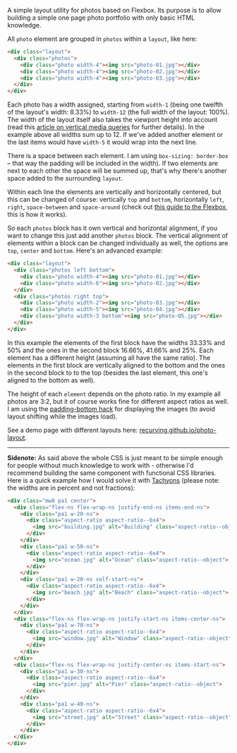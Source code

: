 A simple layout utility for photos based on Flexbox. Its purpose is to allow building a simple one page photo portfolio with only basic HTML knowledge.

All `photo` element are grouped in `photos` within a `layout`, like here:

```html
<div class="layout">
  <div class="photos">
    <div class="photo width-4"><img src="photo-01.jpg"></div>
    <div class="photo width-4"><img src="photo-02.jpg"></div>
    <div class="photo width-4"><img src="photo-03.jpg"></div>
  </div>
</div>
```

Each photo has a width assigned, starting from `width-1` (being one twelfth of the layout's width: 8.33%) to `width-12` (the full width of the layout: 100%). The width of the layout itself also takes the viewport height into account (read this [article on vertical media queries](https://markus.is/designing/fluid-images/) for further details). In the example above all widths sum up to 12. If we've added another element or the last items would have `width-5` it would wrap into the next line.

There is a space between each element. I am using `box-sizing: border-box` – that way the padding will be included in the width). If two elements are next to each other the space will be summed up, that's why there's another space added to the surrounding `layout`.

Within each line the elements are vertically and horizontally centered, but this can be changed of course: vertically `top` and `bottom`, horizontally `left`, `right`, `space-between` and `space-around` (check out [this guide to the Flexbox](https://css-tricks.com/snippets/css/a-guide-to-flexbox/), this is how it works).

So each `photos` block has it own vertical and horizontal alignment, if you want to change this just add another `photos` block. The vertical alignment of elements within a block can be changed individually as well, the options are `top`, `center` and `bottom`. Here's an advanced example:

```html
<div class="layout">
  <div class="photos left bottom">
    <div class="photo width-4"><img src="photo-01.jpg"></div>
    <div class="photo width-6"><img src="photo-02.jpg"></div>
  </div>
  <div class="photos right top">
    <div class="photo width-2"><img src="photo-03.jpg"></div>
    <div class="photo width-5"><img src="photo-04.jpg"></div>
    <div class="photo width-3 bottom"><img src="photo-05.jpg"></div>
  </div>
</div>
```

In this example the elements of the first block have the widths 33.33% and 50% and the ones in the second block 16.66%, 41.66% and 25%. Each element has a different height (assuming all have the same ratio). The elements in the first block are vertically aligned to the bottom and the ones in the second block to to the top (besides the last element, this one's aligned to the bottom as well).

The height of each `element` depends on the photo ratio. In my example all photos are 3:2, but it of course works fine for different aspect ratios as well. I am using the [padding-bottom hack](https://www.smashingmagazine.com/2013/09/responsive-images-performance-problem-case-study/) for displaying the images (to avoid layout shifting while the images load).

See a demo page with different layouts here: [recurving.github.io/photo-layout](https://recurving.github.io/photo-layout/).

---

**Sidenote:** As said above the whole CSS is just meant to be simple enough for people without much knowledge to work with - otherwise I'd recommend building the same component with functional CSS libraries. Here is a quick example how I would solve it with [Tachyons](http://tachyons.io) (please note: the widths are in percent and not fractions):

```html
<div class="mw8 pa1 center">
  <div class="flex-ns flex-wrap-ns justify-end-ns items-end-ns">
    <div class="pa1 w-20-ns">
      <div class="aspect-ratio aspect-ratio--6x4">
        <img src="building.jpg" alt="Building" class="aspect-ratio--object">
      </div>
    </div>
    <div class="pa1 w-50-ns">
      <div class="aspect-ratio aspect-ratio--6x4">
        <img src="ocean.jpg" alt="Ocean" class="aspect-ratio--object">
      </div>
    </div>
    <div class="pa1 w-20-ns self-start-ns">
      <div class="aspect-ratio aspect-ratio--6x4">
        <img src="beach.jpg" alt="Beach" class="aspect-ratio--object">
      </div>
    </div>
  </div>
  <div class="flex-ns flex-wrap-ns justify-start-ns items-center-ns">
    <div class="pa1 w-70-ns">
      <div class="aspect-ratio aspect-ratio--6x4">
        <img src="window.jpg" alt="Window" class="aspect-ratio--object">
      </div>
    </div>
  </div>
  <div class="flex-ns flex-wrap-ns justify-center-ns items-start-ns">
    <div class="pa1 w-30-ns">
      <div class="aspect-ratio aspect-ratio--6x4">
        <img src="pier.jpg" alt="Pier" class="aspect-ratio--object">
      </div>
    </div>
    <div class="pa1 w-40-ns">
      <div class="aspect-ratio aspect-ratio--6x4">
        <img src="street.jpg" alt="Street" class="aspect-ratio--object">
      </div>
    </div>
  </div>
</div>
```
